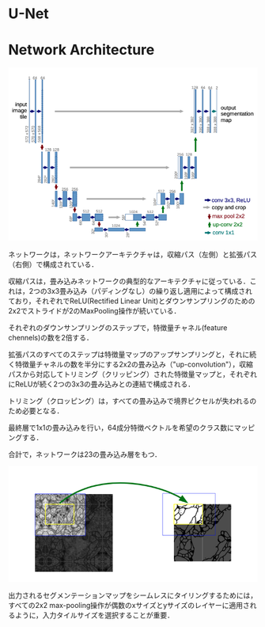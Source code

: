 # U-Net
# Network Architecture
![U-Net Network Archtecture](U-Net.png)

ネットワークは，ネットワークアーキテクチャは，収縮パス（左側）と拡張パス（右側）で構成されている．

収縮パスは，畳み込みネットワークの典型的なアーキテクチャに従っている．これは，2つの3x3畳み込み（パディングなし）の繰り返し適用によって構成されており，それぞれでReLU(Rectified Linear Unit)とダウンサンプリングのための2x2でストライドが2のMaxPooling操作が続いている．

それぞれのダウンサンプリングのステップで，特徴量チャネル(feature chennels)の数を2倍する．

拡張パスのすべてのステップは特徴量マップのアップサンプリングと，それに続く特徴量チャネルの数を半分にする2x2の畳み込み（"up-convolution"），収縮パスから対応してトリミング（クリッピング）された特徴量マップと，それぞれにReLUが続く2つの3x3の畳み込みとの連結で構成される．

トリミング（クロッピング）は，すべての畳み込みで境界ピクセルが失われるのため必要となる．

最終層で1x1の畳み込みを行い，64成分特徴ベクトルを希望のクラス数にマッピングする．

合計で，ネットワークは23の畳み込み層をもつ．

![Annotate](annotate.png)

出力されるセグメンテーションマップをシームレスにタイリングするためには，すべての2x2 max-pooling操作が偶数のxサイズとyサイズのレイヤーに適用されるように，入力タイルサイズを選択することが重要．



